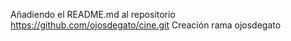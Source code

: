 Añadiendo el README.md al repositorio https://github.com/ojosdegato/cine.git
Creación rama ojosdegato